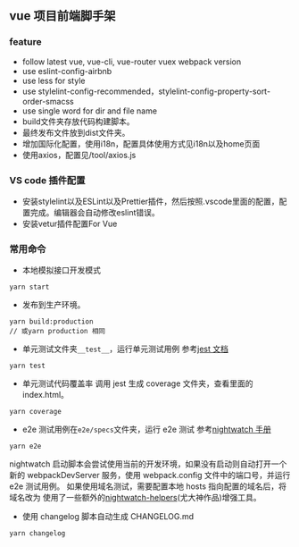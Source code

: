 ## vue 项目前端脚手架

### feature

* follow latest vue, vue-cli, vue-router vuex webpack version
* use eslint-config-airbnb
* use less for style
* use stylelint-config-recommended，stylelint-config-property-sort-order-smacss
* use single word for dir and file name
* build文件夹存放代码构建脚本。
* 最终发布文件放到dist文件夹。
* 增加国际化配置，使用i18n，配置具体使用方式见i18n以及home页面
* 使用axios，配置见/tool/axios.js

### VS code 插件配置

* 安装stylelint以及ESLint以及Prettier插件，然后按照.vscode里面的配置，配置完成。编辑器会自动修改eslint错误。
* 安装vetur插件配置For Vue

### 常用命令

- 本地模拟接口开发模式

```
yarn start
```

- 发布到生产环境。

```
yarn build:production
// 或yarn production 相同
```

- 单元测试文件夹`__test__`，运行单元测试用例
  参考[jest 文档](https://facebook.github.io/jest/)

```
yarn test
```

- 单元测试代码覆盖率
  调用 jest 生成 coverage 文件夹，查看里面的 index.html。

```
yarn coverage
```

- e2e 测试用例在`e2e/specs`文件夹，运行 e2e 测试
  参考[nightwatch 手册](http://nightwatchjs.org/api)

```
yarn e2e
```

nightwatch 启动脚本会尝试使用当前的开发环境，如果没有启动则自动打开一个新的 webpackDevServer 服务，使用 webpack.config 文件中的端口号，并运行 e2e 测试用例。
如果使用域名测试，需要配置本地 hosts 指向配置的域名后，将域名改为
使用了一些额外的[nightwatch-helpers](https://www.npmjs.com/package/nightwatch-helpers)(尤大神作品)增强工具。

- 使用 changelog 脚本自动生成 CHANGELOG.md

```
yarn changelog
```
